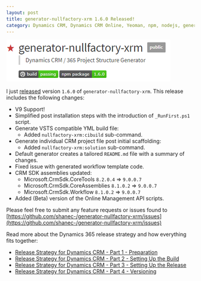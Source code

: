 ```yaml
---
layout: post
title: generator-nullfactory-xrm 1.6.0 Released!
category: Dynamics CRM, Dynamics CRM Online, Yeoman, npm, nodejs, generator-nullfactory-xrm
---
```

![generator-nullfactory-xrm](/images/posts/generator160/hero.png)

I just [released](https://www.npmjs.com/package/generator-nullfactory-xrm) version `1.6.0` of `generator-nullfactory-xrm`. This release includes the following changes:

- V9 Support!
- Simplified post installation steps with the introduction of `_RunFirst.ps1` script.
- Generate VSTS compatible YML build file:
   - Added `nullfactory-xrm:cibuild` sub-command.
- Generate individual CRM project file post initial scaffolding:
  - Added `nullfactory-xrm:solution` sub-command. 
- Default generator creates a tailored `README.md` file with a summary of changes.
- Fixed issue with generated workflow template code.
- CRM SDK assemblies updated:
  - Microsoft.CrmSdk.CoreTools `8.2.0.4` => `9.0.0.7`
  - Microsoft.CrmSdk.CoreAssemblies `8.1.0.2` => `9.0.0.7`
  - Microsoft.CrmSdk.Workflow `8.1.0.2` =>  `9.0.0.7`
- Added (Beta) version of the Online Management API scripts.

<!--excerpt-->

Please feel free to submit any feature requests or issues found to [https://github.com/shanec-/generator-nullfactory-xrm/issues](https://github.com/shanec-/generator-nullfactory-xrm/issues)

Read more about the Dynamics 365 release strategy and how everything fits together:

- [Release Strategy for Dynamics CRM - Part 1 - Preparation](/2016/10/release-strategy-for-dynamics-crm-prepping-part-1/)
- [Release Strategy for Dynamics CRM - Part 2 - Setting Up the Build](/2016/11/release-strategy-for-dynamics-crm-setting-up-the-build-part-2)
- [Release Strategy for Dynamics CRM - Part 3 - Setting Up the Release](/2016/11/release-strategy-for-dynamics-crm-setting-up-the-release-part-3/)
- [Release Strategy for Dynamics CRM - Part 4 - Versioning](/2017/02/release-strategy-for-dynamics-crm-versioning-part-4/)